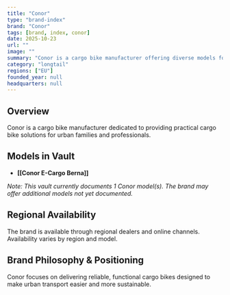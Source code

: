 ```yaml
---
title: "Conor"
type: "brand-index"
brand: "Conor"
tags: [brand, index, conor]
date: 2025-10-23
url: ""
image: ""
summary: "Conor is a cargo bike manufacturer offering diverse models for families and professionals."
category: "longtail"
regions: ["EU"]
founded_year: null
headquarters: null
---
```


## Overview

Conor is a cargo bike manufacturer dedicated to providing practical cargo bike solutions for urban families and professionals.

## Models in Vault

- **[[Conor E-Cargo Berna]]**

_Note: This vault currently documents 1 Conor model(s). The brand may offer additional models not yet documented._

## Regional Availability

The brand is available through regional dealers and online channels. Availability varies by region and model.

## Brand Philosophy & Positioning

Conor focuses on delivering reliable, functional cargo bikes designed to make urban transport easier and more sustainable.
